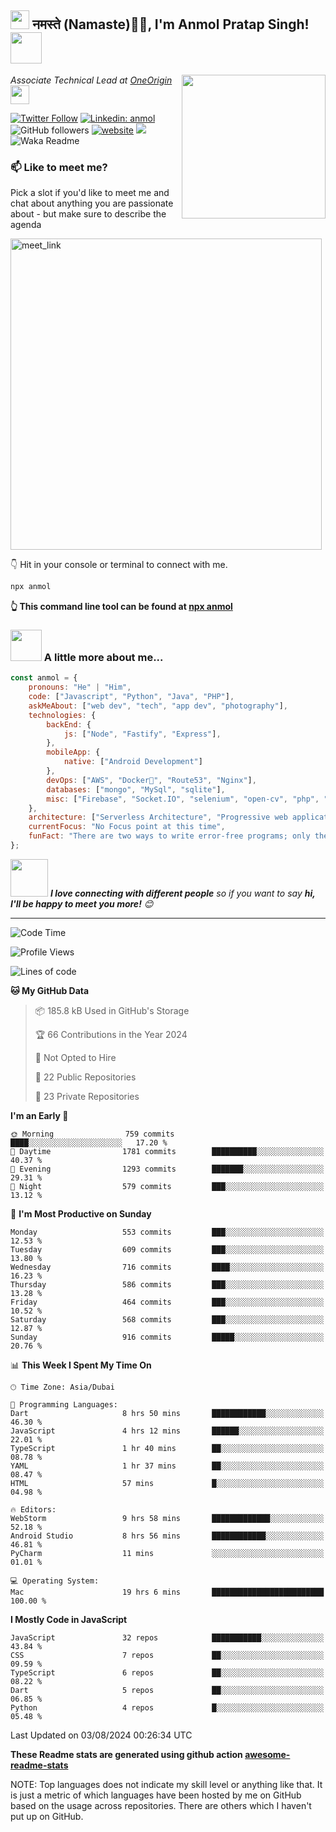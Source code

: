 <h2><img src="https://emojis.slackmojis.com/emojis/images/1531849430/4246/blob-sunglasses.gif?1531849430" width="30"/> नमस्ते (Namaste)🙏🏻, I'm Anmol Pratap Singh! <img src="https://media.giphy.com/media/12oufCB0MyZ1Go/giphy.gif" width="50"></h2>
<img align='right' src="https://media.giphy.com/media/M9gbBd9nbDrOTu1Mqx/giphy.gif" width="230">
<p><em>Associate Technical Lead at <a href="https://www.oneorigin.us/">OneOrigin
</a><img src="https://media.giphy.com/media/WUlplcMpOCEmTGBtBW/giphy.gif" width="30"> 
</em></p>

[![Twitter Follow](https://img.shields.io/twitter/follow/misteranmol?label=Follow)](https://twitter.com/intent/follow?screen_name=misteranmol)
[![Linkedin: anmol](https://img.shields.io/badge/-anmol-blue?style=flat-square&logo=Linkedin&logoColor=white&link=https://www.linkedin.com/in/anmol-p-singh/)](https://www.linkedin.com/in/anmol098/)
![GitHub followers](https://img.shields.io/github/followers/anmol098?label=Follow&style=social)
[![website](https://img.shields.io/badge/Website-46a2f1.svg?&style=flat-square&logo=Google-Chrome&logoColor=white&link=https://anmolsingh.me/)](https://anmolsingh.me/)
![](https://visitor-badge.glitch.me/badge?page_id=anmol098.anmol098)
![Waka Readme](https://github.com/anmol098/anmol098/workflows/Waka%20Readme/badge.svg)

### 📫 Like to meet me?

Pick a slot if you'd like to meet me and chat about anything you are passionate about - but make sure to describe the agenda

<a href="https://calendly.com/anmol098/30min" target="_blank"><img width="498" alt="meet_link" src="https://user-images.githubusercontent.com/15426564/144297439-f530f383-e73e-41e0-9914-a9b7d3f432e5.png"></a>

👇 Hit in your console or terminal to connect with me.

```bash
npx anmol
```
**👆 This command line tool can be found at [npx anmol](https://github.com/anmol098/npx_card)**

### <img src="https://media.giphy.com/media/VgCDAzcKvsR6OM0uWg/giphy.gif" width="50"> A little more about me...  

```javascript
const anmol = {
    pronouns: "He" | "Him",
    code: ["Javascript", "Python", "Java", "PHP"],
    askMeAbout: ["web dev", "tech", "app dev", "photography"],
    technologies: {
        backEnd: {
            js: ["Node", "Fastify", "Express"],
        },
        mobileApp: {
            native: ["Android Development"]
        },
        devOps: ["AWS", "Docker🐳", "Route53", "Nginx"],
        databases: ["mongo", "MySql", "sqlite"],
        misc: ["Firebase", "Socket.IO", "selenium", "open-cv", "php", "SuiteApp"]
    },
    architecture: ["Serverless Architecture", "Progressive web applications", "Single page applications"],
    currentFocus: "No Focus point at this time",
    funFact: "There are two ways to write error-free programs; only the third one works"
};
```

<img src="https://media.giphy.com/media/LnQjpWaON8nhr21vNW/giphy.gif" width="60"> <em><b>I love connecting with different people</b> so if you want to say <b>hi, I'll be happy to meet you more!</b> 😊</em>

---
<!--START_SECTION:waka-->
![Code Time](http://img.shields.io/badge/Code%20Time-2%2C986%20hrs%2024%20mins-blue)

![Profile Views](http://img.shields.io/badge/Profile%20Views-2064-blue)

![Lines of code](https://img.shields.io/badge/From%20Hello%20World%20I%27ve%20Written-4.1%20million%20lines%20of%20code-blue)

**🐱 My GitHub Data** 

> 📦 185.8 kB Used in GitHub's Storage 
 > 
> 🏆 66 Contributions in the Year 2024
 > 
> 🚫 Not Opted to Hire
 > 
> 📜 22 Public Repositories 
 > 
> 🔑 23 Private Repositories 
 > 
**I'm an Early 🐤** 

```text
🌞 Morning                759 commits         ████░░░░░░░░░░░░░░░░░░░░░   17.20 % 
🌆 Daytime                1781 commits        ██████████░░░░░░░░░░░░░░░   40.37 % 
🌃 Evening                1293 commits        ███████░░░░░░░░░░░░░░░░░░   29.31 % 
🌙 Night                  579 commits         ███░░░░░░░░░░░░░░░░░░░░░░   13.12 % 
```
📅 **I'm Most Productive on Sunday** 

```text
Monday                   553 commits         ███░░░░░░░░░░░░░░░░░░░░░░   12.53 % 
Tuesday                  609 commits         ███░░░░░░░░░░░░░░░░░░░░░░   13.80 % 
Wednesday                716 commits         ████░░░░░░░░░░░░░░░░░░░░░   16.23 % 
Thursday                 586 commits         ███░░░░░░░░░░░░░░░░░░░░░░   13.28 % 
Friday                   464 commits         ███░░░░░░░░░░░░░░░░░░░░░░   10.52 % 
Saturday                 568 commits         ███░░░░░░░░░░░░░░░░░░░░░░   12.87 % 
Sunday                   916 commits         █████░░░░░░░░░░░░░░░░░░░░   20.76 % 
```


📊 **This Week I Spent My Time On** 

```text
🕑︎ Time Zone: Asia/Dubai

💬 Programming Languages: 
Dart                     8 hrs 50 mins       ████████████░░░░░░░░░░░░░   46.30 % 
JavaScript               4 hrs 12 mins       ██████░░░░░░░░░░░░░░░░░░░   22.01 % 
TypeScript               1 hr 40 mins        ██░░░░░░░░░░░░░░░░░░░░░░░   08.78 % 
YAML                     1 hr 37 mins        ██░░░░░░░░░░░░░░░░░░░░░░░   08.47 % 
HTML                     57 mins             █░░░░░░░░░░░░░░░░░░░░░░░░   04.98 % 

🔥 Editors: 
WebStorm                 9 hrs 58 mins       █████████████░░░░░░░░░░░░   52.18 % 
Android Studio           8 hrs 56 mins       ████████████░░░░░░░░░░░░░   46.81 % 
PyCharm                  11 mins             ░░░░░░░░░░░░░░░░░░░░░░░░░   01.01 % 

💻 Operating System: 
Mac                      19 hrs 6 mins       █████████████████████████   100.00 % 
```

**I Mostly Code in JavaScript** 

```text
JavaScript               32 repos            ███████████░░░░░░░░░░░░░░   43.84 % 
CSS                      7 repos             ██░░░░░░░░░░░░░░░░░░░░░░░   09.59 % 
TypeScript               6 repos             ██░░░░░░░░░░░░░░░░░░░░░░░   08.22 % 
Dart                     5 repos             ██░░░░░░░░░░░░░░░░░░░░░░░   06.85 % 
Python                   4 repos             █░░░░░░░░░░░░░░░░░░░░░░░░   05.48 % 
```




 Last Updated on 03/08/2024 00:26:34 UTC
<!--END_SECTION:waka-->

**These Readme stats are generated using github action [awesome-readme-stats](https://github.com/anmol098/waka-readme-stats)**

NOTE: Top languages does not indicate my skill level or anything like that. It is just a metric of which languages have been hosted by me on GitHub based on the usage across repositories. There are others which I haven't put up on GitHub.
